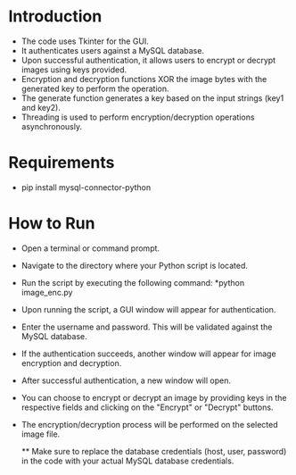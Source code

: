 # Introduction
* The code uses Tkinter for the GUI.
* It authenticates users against a MySQL database.
* Upon successful authentication, it allows users to encrypt or decrypt images using keys provided.
* Encryption and decryption functions XOR the image bytes with the generated key to perform the operation.
* The generate function generates a key based on the input strings (key1 and key2).
* Threading is used to perform encryption/decryption operations asynchronously.

# Requirements
* pip install mysql-connector-python

# How to Run
* Open a terminal or command prompt.
* Navigate to the directory where your Python script is located.
* Run the script by executing the following command:
	  *python image_enc.py
* Upon running the script, a GUI window will appear for authentication.
* Enter the username and password. This will be validated against the MySQL database.
* If the authentication succeeds, another window will appear for image encryption and decryption.
* After successful authentication, a new window will open.
* You can choose to encrypt or decrypt an image by providing keys in the respective fields and clicking on the "Encrypt" or "Decrypt" buttons.
* The encryption/decryption process will be performed on the selected image file.

  ** Make sure to replace the database credentials (host, user, password) in the code with your actual MySQL database credentials.
